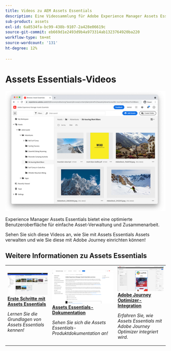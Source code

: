 ```yaml
---
title: Videos zu AEM Assets Essentials
description: Eine Videosammlung für Adobe Experience Manager Assets Essentials
sub-product: assets
exl-id: 6a8534fa-bc99-438b-9107-2a428e06619c
source-git-commit: eb669d1e2493d9b4a973314ab1323764920ba220
workflow-type: tm+mt
source-wordcount: '131'
ht-degree: 12%

---
```


# Assets Essentials-Videos

![Assets Essentials](./assets/overview/hero.png)

Experience Manager Assets Essentials bietet eine optimierte Benutzeroberfläche für einfache Asset-Verwaltung und Zusammenarbeit.

Sehen Sie sich diese Videos an, wie Sie mit Assets Essentials Assets verwalten und wie Sie diese mit Adobe Journey einrichten können!

## Weitere Informationen zu Assets Essentials

<table>
<td>
   <a href="./basics/managing.md">
   <img alt="Erste Schritte mit Assets Essentials" src="./assets/overview/getting-started.png" />
   </a>
   <div>
      <a href="./basics/managing.md">
      <strong>Erste Schritte mit Assets Essentials</strong>
      </a>
   </div>
   <p>
      <em>Lernen Sie die Grundlagen von Assets Essentials kennen!</em>
   </p>
</td>
<td>
   <a href="https://experienceleague.adobe.com/docs/experience-manager-assets-essentials/help/introduction.html">
   <img alt="" src="./assets/overview/assets-essentials-docs.png"/>
   </a>
   <div>
      <a href="https://experienceleague.adobe.com/docs/experience-manager-assets-essentials/help/introduction.html">
      <strong>Assets Essentials-Dokumentation</strong>
      </a>
   </div>
   <p>
      <em>Sehen Sie sich die Assets Essentials-Produktdokumentation an!</em>
   <p>
</td>
<td>
   <a href="https://experienceleague.adobe.com/docs/journey-optimizer-learn/tutorials/create-messages/create-email-content-with-the-message-editor.html?lang=de">
   <img alt="Adobe Journey Optimizer" src="./assets/overview/adobe-journey-optimizer.png" />
   </a>
   <div>
      <a href="https://experienceleague.adobe.com/docs/journey-optimizer-learn/tutorials/create-messages/create-email-content-with-the-message-editor.html">
      <strong>Adobe Journey Optimizer-Integration</strong>
      </a>
   </div>
   <p>
      <em>Erfahren Sie, wie Assets Essentials mit Adobe Journey Optimizer integriert wird.</em>
   <p>
</td>
</table>
